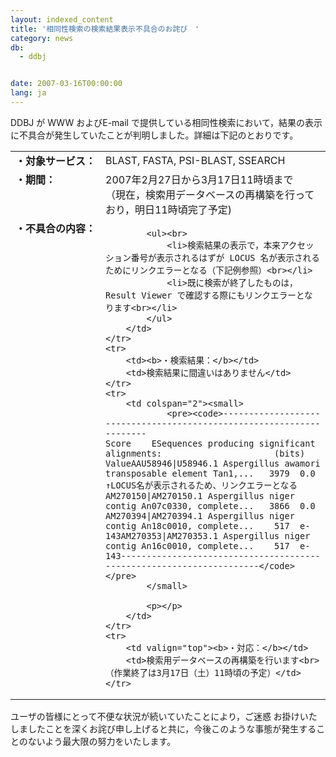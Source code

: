 ```yaml
---
layout: indexed_content
title: '相同性検索の検索結果表示不具合のお詫び　'
category: news
db:
  - ddbj


date: 2007-03-16T00:00:00
lang: ja
---
```


<html>DDBJ が WWW およびE-mail で提供している相同性検索において，結果の表示に不具合が発生していたことが判明しました。詳細は下記のとおりです。

<table border="0">
    <tr>
        <td nowrap><b>・対象サービス：</b></td>
        <td>BLAST, FASTA, PSI-BLAST, SSEARCH</td>
    </tr>
    <tr>
        <td valign="top"><b>・期間：</b></td>
        <td>2007年2月27日から3月17日11時頃まで<br>（現在，検索用データベースの再構築を行っており，明日11時頃完了予定)</td>
    </tr>
    <tr>
        <td nowrap valign="top"><b>・不具合の内容：</b></td>
        <td>

            <ul><br>
                <li>検索結果の表示で，本来アクセッション番号が表示されるはずが LOCUS 名が表示されるためにリンクエラーとなる（下記例参照）<br></li>
                <li>既に検索が終了したものは，Result Viewer で確認する際にもリンクエラーとなります<br></li>
            </ul>
        </td>
    </tr>
    <tr>
        <td><b>・検索結果：</b></td>
        <td>検索結果に間違いはありません</td>
    </tr>
    <tr>
        <td colspan="2"><small>
                <pre><code>---------------------------------------------------------------------                                                                 Score    ESequences producing significant alignments:                      (bits) ValueAAU58946|U58946.1 Aspergillus awamori transposable element Tan1,...   3979  0.0      ↑LOCUS名が表示されるため、リンクエラーとなるAM270150|AM270150.1 Aspergillus niger contig An07c0330, complete...   3866  0.0  AM270394|AM270394.1 Aspergillus niger contig An18c0010, complete...    517  e-143AM270353|AM270353.1 Aspergillus niger contig An16c0010, complete...    517  e-143---------------------------------------------------------------------</code></pre>
            </small>

            <p></p>
        </td>
    </tr>
    <tr>
        <td valign="top"><b>・対応：</b></td>
        <td>検索用データベースの再構築を行います<br>（作業終了は3月17日（土）11時頃の予定）</td>
    </tr>
</table>

<p>ユーザの皆様にとって不便な状況が続いていたことにより，ご迷惑 お掛けいたしましたことを深くお詫び申し上げると共に，今後このような事態が発生することのないよう最大限の努力をいたします。</p>
</html>
